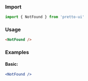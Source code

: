### Import
```js static
import { NotFound } from 'pretto-ui'
```

### Usage
```html
<NotFound />

```
### Examples
#### Basic:
```jsx
<NotFound />
```
